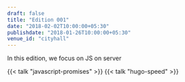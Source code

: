 ```yaml
---
draft: false
title: "Edition 001"
date: "2018-02-02T10:00:00+05:30"
publishdate: "2018-01-26T10:00:00+05:30"
venue_id: "cityhall"
---
```


In this edition, we focus on JS on server

{{< talk "javascript-promises" >}}
{{< talk "hugo-speed" >}}